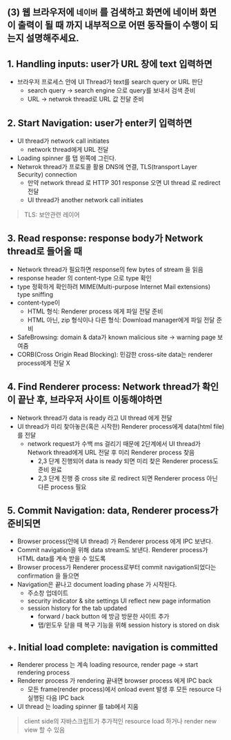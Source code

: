 
## (3) 웹 브라우저에 `네이버` 를 검색하고 화면에 네이버 화면이 출력이 될 때 까지 내부적으로 어떤 동작들이 수행이 되는지 설명해주세요.

## 1.  Handling inputs: user가 URL 창에 text 입력하면
- 브라우저 프로세스 안에 UI Thread가 text를 search query or URL 판단
    - search query -> search engine 으로 query를 보내서 검색 준비
    - URL -> netwrok thread로 URL 값 전달 준비

## 2. Start Navigation: user가 enter키 입력하면
- UI thread가 network call initiates
    - network thread에게 URL 전달
- Loading spinner 를 탭 왼쪽에 그린다.
- Netwrok thread가 프로토콜 활용 DNS에 연결, TLS(transport Layer Security) connection
    - 만약 network thread 로 HTTP 301 response 오면 UI thread 로 redirect 전달
    - UI thread가 another network call initiates

> TLS: 보안관련 레이어

## 3. Read response: response body가 Network thread로 들어올 때
-  Network thread가 필요하면 response의 few bytes of stream 을 읽음
- response header 의 content-type 으로 type 확인
- type 정확하게 확인하려 MIME(Multi-purpose Internet Mail extensions) type sniffing
- content-type이
    - HTML 형식: Renderer process 에게 파일 전달 준비
    - HTML 아닌, zip 형식이나 다른 형식: Download manager에게 파일 전달 준비
- SafeBrowsing: domain & data가 known malicious site -> warning page 보여줌
- CORB(Cross Origin Read Blocking): 민감한 cross-site data는 renderer process에게 전달 X

## 4. Find Renderer process: Network thread가 확인이 끝난 후, 브라우저 사이트 이동해야하면
- Network thread가 data is ready 라고 UI thread 에게 전달
- UI thread가 미리 찾아놓은(혹은 시작한) Renderer process에게 data(html file)를 전달
    - network request가 수백 ms 걸리기 때문에 2단계에서 UI thread가 Network thread에게 URL 전달 후 미리 Renderer process 찾음
        - 2,3 단계 진행되어 data is ready 되면 미리 찾은 Renderer process도 준비 완료
        - 2,3 단계 진행 중 cross site 로 redirect 되면 Renderer process 아닌 다른 process 필요


## 5. Commit Navigation: data, Renderer process가 준비되면
- Browser process(안에 UI thread) 가 Renderer process 에게 IPC 보낸다.
- Commit navigation을 위해 data stream도 보낸다. Renderer process가 HTML data를 계속 받을 수 있도록
- Browser process가 Renderer process로부터 commit navigation되었다는 confirmation 을 들으면
- Navigation은 끝나고 document loading phase 가 시작된다.
    - 주소창 업데이트
    - security indicator & site settings UI reflect new page information
    - session history for the tab updated
        - forward / back button 에 방금 방문한 사이트 추가
        - 탭/윈도우 닫을 때 복구 기능을 위해 session history is stored on disk

## +. Initial load complete: navigation is committed
- Renderer process 는 계속 loading resource, render page -> start rendering process
- Renderer process 가 rendering 끝내면 browser process 에게 IPC back
    - 모든 frame(render process)에서 onload event 발생 후 모든 resource 다 실행된 다음 IPC back
- UI thread 는 loading spinner 를 tab에서 지움
> client side의 자바스크립트가 추가적인 resource load 하거나 render new view 할 수 있음 
